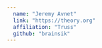 ```yaml
---
  name: "Jeremy Avnet"
  link: "https://theory.org"
  affiliation: "Truss"
  github: "brainsik"
---
```


